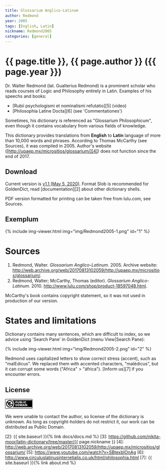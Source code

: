 ```yaml
---
title: Glossarium Anglico-Latinum
author: Redmond
year: 2005
tags: [English, Latin]
nickname: Redmond2005
categories: [general]
---
```

# {{ page.title }}, {{ page.author }} ({{ page.year }})

Dr. Walter Redmond (lat. Gualterius Redmond) is a prominent scholar who reads courses of Logic and Philosophy entirely in Latin. Examples of his speechs and books:

* [Rubii psychologismi et nominalismi refutatio][5] (video)
* [Philosophia Latine Docta][6] (see 'Commentationes')

Sometimes, his dictionary is referenced as "Glossarium Philosophicum", even though it contains vocabulary from various fields of knowledge.

This dictionary provides translations from **English** to **Latin** language of more than 10,000 words and phrases. According to Thomas McCarthy (see Sources), it was compiled in 2005. Author's website ([http://upaep.mx/micrositios/glossarium/][4]) does not function since the end of 2017.


## Download

Current version is [v1.1 (May 5, 2020)][1]. Format Slob is recommended for GoldenDict, read [documentation][2] about other dictionary shells.

PDF version formatted for printing can be taken free from lulu.com, see Sources.


## Exemplum

{% include img-viewer.html img="img/Redmond2005-1.png" id="1" %}


# Sources

1. Redmond, Walter. _Glossarium Anglico-Latinum._ 2005. Archive website: <http://web.archive.org/web/20170813102059/http://upaep.mx/micrositios/glossarium/>.
1. Redmond, Walter; McCarthy, Thomas (editor). _Glossarium Anglico-Latinum._ 2010. <http://www.lulu.com/shop/product-18597048.html>.

McCarthy's book contains copyright statement, so it was not used in production of our version.


# States and limitations

Dictionary contains many sentences, which are difficult to index, so we advice using 'Search Pane' in GoldenDict (menu View\|Search Pane):

{% include img-viewer.html img="img/Redmond2005-2.png" id="2" %}

Redmond uses capitalized letters to show correct stress (accent), such as "malEdicus". We replaced them with accented characters, "malédicus", but it can corrupt some words ("Africa" > "áfrica"). [Inform us][7] if you encounter errors.


## License

<a rel="license" href="http://creativecommons.org/publicdomain/mark/1.0/">
<img src="/assets/img/license-public-domain.png"
     style="border-style: none;" alt="Public Domain Mark" />
</a>

We were unable to contact the author, so license of the dictionary is unknown. As long as copyright-holders do not restrict it, our work can be distributed as Public Domain.

[1]: https://github.com/nikita-moor/latin-dictionary/releases/tag/2020-05-05
[2]: {{ site.baseurl }}{% link docs/docs.md %}
[3]: https://github.com/nikita-moor/latin-dictionary/tree/master/{{ page.nickname }}
[4]: http://web.archive.org/web/20170813102059/http://upaep.mx/micrositios/glossarium/
[5]: https://www.youtube.com/watch?v=SBtexbIOnAg
[6]: http://www.circuluslatinusinterretialis.co.uk/html/philosophia.html
[7]: {{ site.baseurl }}{% link about.md %}

